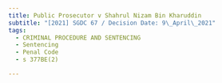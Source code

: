 ```yaml
---
title: Public Prosecutor v Shahrul Nizam Bin Kharuddin
subtitle: "[2021] SGDC 67 / Decision Date: 9\_April\_2021"
tags:
  - CRIMINAL PROCEDURE AND SENTENCING
  - Sentencing
  - Penal Code
  - s 377BE(2)

---
```

